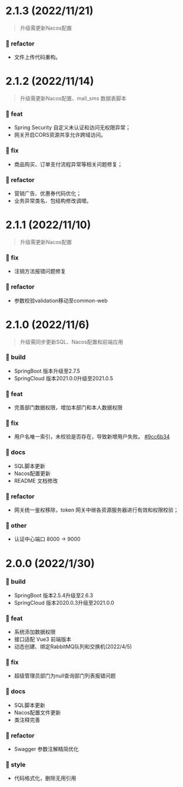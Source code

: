 # 2.1.3 (2022/11/21)

> 升级需更新Nacos配置

### 🍇 refactor
- 文件上传代码重构。

# 2.1.2 (2022/11/14)

> 升级需更新Nacos配置、mall_sms 数据表脚本

### 🍏 feat
- Spring Security 自定义未认证和访问无权限异常；
- 网关开启CORS资源共享允许跨域访问。

### 🍎 fix
- 商品购买、订单支付流程异常等相关问题修复；

### 🍇 refactor
- 营销广告、优惠券代码优化；
- 业务异常类名、包结构修改调增。

# 2.1.1 (2022/11/10)

> 升级需更新Nacos配置

### 🍎 fix
- 注销方法报错问题修复

### 🍇 refactor
- 参数校验validation移动至common-web


# 2.1.0 (2022/11/6)

> 升级需同步更新SQL、Nacos配置和前端应用

### 🍉 build

- SpringBoot 版本升级至2.7.5
- SpringCloud 版本2021.0.0升级至2021.0.5

### 🍏 feat
- 完善部门数据权限，增加本部门和本人数据权限


### 🍎 fix
- 用户名唯一索引，未校验是否存在，导致新增用户失败。 [#9cc6b34](https://gitee.com/youlaitech/youlai-mall/commit/9cc6b340a6761edc01b7917e0b2030636a4b5d52)

### 🍑 docs
- SQL脚本更新
- Nacos配置更新
- README 文档修改

### 🍇 refactor
- 网关统一鉴权移除，token 网关中继各资源服务器进行有效和权限校验；


### 🍌 other

- 认证中心端口 8000 → 9000


# 2.0.0 (2022/1/30)

### 🍉 build

- SpringBoot 版本2.5.4升级至2.6.3
- SpringCloud 版本2020.0.3升级至2021.0.0

### 🍏 feat
- 系统添加数据权限
- 接口适配 Vue3 前端版本
- 动态创建、绑定RabbitMQ队列和交换机(2022/4/5)

### 🍎 fix
- 超级管理员部门为null查询部门列表报错问题

### 🍑 docs
- SQL脚本更新
- Nacos配置文件更新
- 类注释完善

### 🍇 refactor
- Swagger 参数注解精简优化

### 🍌 style 

- 代码格式化，删除无用引用
 



